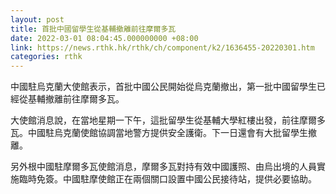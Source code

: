 ```yaml
---
layout: post
title: 首批中國留學生從基輔撤離前往摩爾多瓦
date: 2022-03-01 08:04:45.000000000 +08:00
link: https://news.rthk.hk/rthk/ch/component/k2/1636455-20220301.htm
categories: rthk
---
```


中國駐烏克蘭大使館表示，首批中國公民開始從烏克蘭撤出，第一批中國留學生已經從基輔撤離前往摩爾多瓦。

大使館消息說，在當地星期一下午，這批留學生從基輔大學紅樓出發，前往摩爾多瓦。中國駐烏克蘭使館協調當地警方提供安全護衛。下一日還會有大批留學生撤離。

另外根中國駐摩爾多瓦使館消息，摩爾多瓦對持有效中國護照、由烏出境的人員實施臨時免簽。中國駐摩使館正在兩個關口設置中國公民接待站，提供必要協助。
